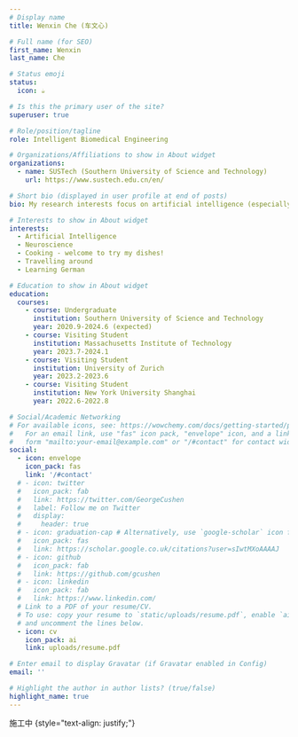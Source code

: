 ```yaml
---
# Display name
title: Wenxin Che (车文心)

# Full name (for SEO)
first_name: Wenxin
last_name: Che

# Status emoji
status:
  icon: ☕️

# Is this the primary user of the site?
superuser: true

# Role/position/tagline
role: Intelligent Biomedical Engineering

# Organizations/Affiliations to show in About widget
organizations:
  - name: SUSTech (Southern University of Science and Technology)
    url: https://www.sustech.edu.cn/en/

# Short bio (displayed in user profile at end of posts)
bio: My research interests focus on artificial intelligence (especially the spiking neural networks and transfer learning models) for neuroscience.

# Interests to show in About widget
interests:
  - Artificial Intelligence
  - Neuroscience
  - Cooking - welcome to try my dishes!
  - Travelling around
  - Learning German

# Education to show in About widget
education:
  courses:
    - course: Undergraduate
      institution: Southern University of Science and Technology
      year: 2020.9-2024.6 (expected)
    - course: Visiting Student
      institution: Massachusetts Institute of Technology
      year: 2023.7-2024.1
    - course: Visiting Student
      institution: University of Zurich
      year: 2023.2-2023.6
    - course: Visiting Student
      institution: New York University Shanghai
      year: 2022.6-2022.8

# Social/Academic Networking
# For available icons, see: https://wowchemy.com/docs/getting-started/page-builder/#icons
#   For an email link, use "fas" icon pack, "envelope" icon, and a link in the
#   form "mailto:your-email@example.com" or "/#contact" for contact widget.
social:
  - icon: envelope
    icon_pack: fas
    link: '/#contact'
  # - icon: twitter
  #   icon_pack: fab
  #   link: https://twitter.com/GeorgeCushen
  #   label: Follow me on Twitter
  #   display:
  #     header: true
  # - icon: graduation-cap # Alternatively, use `google-scholar` icon from `ai` icon pack
  #   icon_pack: fas
  #   link: https://scholar.google.co.uk/citations?user=sIwtMXoAAAAJ
  # - icon: github
  #   icon_pack: fab
  #   link: https://github.com/gcushen
  # - icon: linkedin
  #   icon_pack: fab
  #   link: https://www.linkedin.com/
  # Link to a PDF of your resume/CV.
  # To use: copy your resume to `static/uploads/resume.pdf`, enable `ai` icons in `params.yaml`,
  # and uncomment the lines below.
  - icon: cv
    icon_pack: ai
    link: uploads/resume.pdf

# Enter email to display Gravatar (if Gravatar enabled in Config)
email: ''

# Highlight the author in author lists? (true/false)
highlight_name: true
---
```


施工中
{style="text-align: justify;"}

